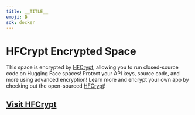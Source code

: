 ```yaml
---
title: __TITLE__
emoji: 🔒
sdk: docker
---
```


# HFCrypt Encrypted Space

This space is encrypted by [HFCrypt](https://github.com/hfcrypt/hfcrypt), allowing you to run closed-source code on Hugging Face spaces! Protect your API keys, source code, and more using advanced encryption! Learn more and encrypt your own app by checking out the open-sourced [HFCrypt](https://github.com/hfcrypt/hfcrypt)!

## [Visit HFCrypt](https://github.com/hfcrypt/hfcrypt)
